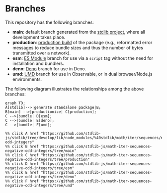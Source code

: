 <!--

@license Apache-2.0

Copyright (c) 2022 The Stdlib Authors.

Licensed under the Apache License, Version 2.0 (the "License");
you may not use this file except in compliance with the License.
You may obtain a copy of the License at

    http://www.apache.org/licenses/LICENSE-2.0

Unless required by applicable law or agreed to in writing, software
distributed under the License is distributed on an "AS IS" BASIS,
WITHOUT WARRANTIES OR CONDITIONS OF ANY KIND, either express or implied.
See the License for the specific language governing permissions and
limitations under the License.

-->

# Branches

This repository has the following branches:

-   **main**: default branch generated from the [stdlib project][stdlib-url], where all development takes place.
-   **production**: [production build][production-url] of the package (e.g., reformatted error messages to reduce bundle sizes and thus the number of bytes transmitted over a network).
-   **esm**: [ES Module][esm-url] branch for use via a `script` tag without the need for installation and bundlers.
-   **deno**: [Deno][deno-url] branch for use in Deno.
-   **umd**: [UMD][umd-url] branch for use in Observable, or in dual browser/Node.js environments.

The following diagram illustrates the relationships among the above branches:

```mermaid
graph TD;
A[stdlib]-->|generate standalone package|B;
B[main] -->|productionize| C[production];
C -->|bundle| D[esm];
C -->|bundle| E[deno];
C -->|bundle| F[umd];

%% click A href "https://github.com/stdlib-js/stdlib/tree/develop/lib/node_modules/%40stdlib/math/iter/sequences/negative-odd-integers"
%% click B href "https://github.com/stdlib-js/math-iter-sequences-negative-odd-integers/tree/main"
%% click C href "https://github.com/stdlib-js/math-iter-sequences-negative-odd-integers/tree/production"
%% click D href "https://github.com/stdlib-js/math-iter-sequences-negative-odd-integers/tree/esm"
%% click E href "https://github.com/stdlib-js/math-iter-sequences-negative-odd-integers/tree/deno"
%% click F href "https://github.com/stdlib-js/math-iter-sequences-negative-odd-integers/tree/umd"
```

[stdlib-url]: https://github.com/stdlib-js/stdlib/tree/develop/lib/node_modules/%40stdlib/math/iter/sequences/negative-odd-integers
[production-url]: https://github.com/stdlib-js/math-iter-sequences-negative-odd-integers/tree/production
[deno-url]: https://github.com/stdlib-js/math-iter-sequences-negative-odd-integers/tree/deno
[umd-url]: https://github.com/stdlib-js/math-iter-sequences-negative-odd-integers/tree/umd
[esm-url]: https://github.com/stdlib-js/math-iter-sequences-negative-odd-integers/tree/esm